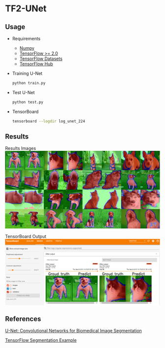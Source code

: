 # TF2-UNet
## Usage
- Requirements
    - [Numpy](http://www.numpy.org/)
    - [TensorFlow >= 2.0](https://www.tensorflow.org/versions/r2.0/api_docs/python/tf)
    - [TensorFlow Datasets](https://www.tensorflow.org/datasets/)
    - [TensorFlow Hub](https://www.tensorflow.org/hub)
    
- Training U-Net
    ```bash
    python train.py
    ```

- Test U-Net
    ```bash
    python test.py
    ```
    
- TensorBoard
    ```bash
    tensorboard --logdir log_unet_224
    ```
    
## Results
Results Images
![Results Images](https://raw.githubusercontent.com/KUASWoodyLIN/TF2-UNet/master/output_images/output.png)

TensorBoard Output
![Tensorboard Output](https://raw.githubusercontent.com/KUASWoodyLIN/TF2-UNet/master/output_images/Tensorboard.png)

## References
[U-Net: Convolutional Networks for Biomedical Image Segmentation](https://arxiv.org/abs/1505.04597)

[TensorFlow Segmentation Example](https://www.tensorflow.org/beta/tutorials/images/segmentation)
